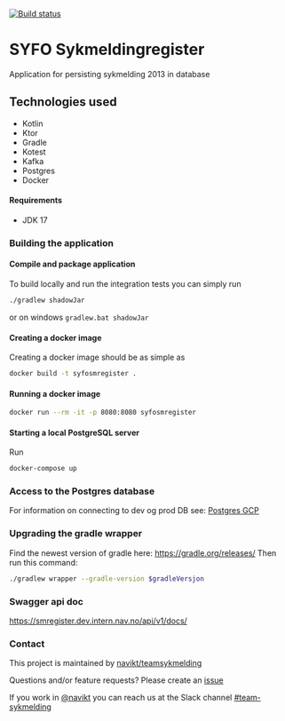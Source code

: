 [![Build status](https://github.com/navikt/syfosmregister/workflows/Deploy%20to%20dev%20and%20prod/badge.svg)](https://github.com/navikt/syfosmregister/workflows/Deploy%20to%20dev%20and%20prod/badge.svg)

# SYFO Sykmeldingregister

Application for persisting sykmelding 2013 in database

## Technologies used
* Kotlin
* Ktor
* Gradle
* Kotest
* Kafka
* Postgres
* Docker

#### Requirements

* JDK 17

### Building the application
#### Compile and package application
To build locally and run the integration tests you can simply run
``` bash
./gradlew shadowJar
```
or on windows 
`gradlew.bat shadowJar`

#### Creating a docker image
Creating a docker image should be as simple as 
``` bash
docker build -t syfosmregister .
```

#### Running a docker image
``` bash
docker run --rm -it -p 8080:8080 syfosmregister
```

#### Starting a local PostgreSQL server

Run
``` bash
docker-compose up
```

### Access to the Postgres database

For information on connecting to dev og prod DB see: [Postgres GCP](https://doc.nais.io/cli/commands/postgres/)

### Upgrading the gradle wrapper
Find the newest version of gradle here: https://gradle.org/releases/ Then run this command:

``` bash
./gradlew wrapper --gradle-version $gradleVersjon
```

### Swagger api doc
https://smregister.dev.intern.nav.no/api/v1/docs/

### Contact

This project is maintained by [navikt/teamsykmelding](CODEOWNERS)

Questions and/or feature requests? 
Please create an [issue](https://github.com/navikt/syfosmregister/issues)

If you work in [@navikt](https://github.com/navikt) you can reach us at the Slack
channel [#team-sykmelding](https://nav-it.slack.com/archives/CMA3XV997)
